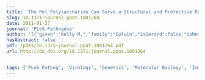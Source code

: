 ```yaml
---
title: 'The Pel Polysaccharide Can Serve a Structural and Protective Role in the Biofilm Matrix of Pseudomonas aeruginosa'
slug: 10.1371~journal.ppat.1001264
date: 2011-01-27
journal: 'PLoS Pathogens'
author: '[{"given":"Kelly M.","family":"Colvin","isGerard":false,"isMember":false,"isFirst":false,"isCorresponding":false},{"given":"Vernita D.","family":"Gordon","isGerard":false,"isMember":true,"isFirst":false,"isCorresponding":false},{"given":"Keiji","family":"Murakami","isGerard":false,"isMember":false,"isFirst":false,"isCorresponding":false},{"given":"Bradley R.","family":"Borlee","isGerard":false,"isMember":false,"isFirst":false,"isCorresponding":false},{"given":"Daniel J.","family":"Wozniak","isGerard":false,"isMember":false,"isFirst":false,"isCorresponding":false},{"given":"Gerard C. L.","family":"Wong","isGerard":true,"isMember":true,"isFirst":false,"isCorresponding":false},{"given":"Matthew R.","family":"Parsek","isGerard":false,"isMember":false,"isFirst":false,"isCorresponding":false}]'
hasAbstract: false
pdf: /pdfs/10.1371~journal.ppat.1001264.pdf
url: http://dx.doi.org/10.1371/journal.ppat.1001264


tags: ['PLoS Pathog', 'Virology', 'Genetics', 'Molecular Biology', 'Immunology', 'Microbiology', 'Parasitology']
---
```

<!--truncate-->